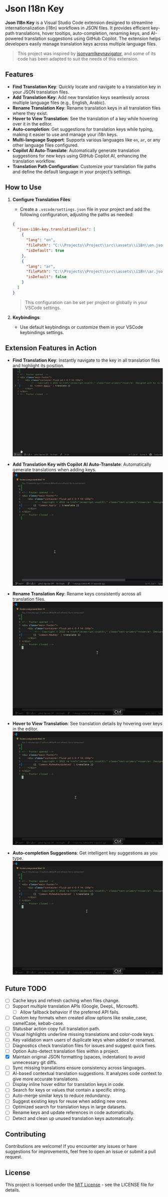 # Json I18n Key

**Json I18n Key** is a Visual Studio Code extension designed to streamline internationalization (i18n) workflows in JSON files. It provides efficient key-path translations, hover tooltips, auto-completion, renaming keys, and AI-powered translation suggestions using GitHub Copilot. The extension helps developers easily manage translation keys across multiple language files.

> This project was inspired by [jsonyamlkeynavigator](https://github.com/shanmuganathan-balaraman/jsonyamlkeynavigator), and some of its code has been adapted to suit the needs of this extension.

## Features

- **Find Translation Key**: Quickly locate and navigate to a translation key in your JSON translation files.
- **Add Translation Key**: Add new translation keys seamlessly across multiple language files (e.g., English, Arabic).
- **Rename Translation Key**: Rename translation keys in all translation files where they exist.
- **Hover to View Translation**: See the translation of a key while hovering over it in the editor.
- **Auto-completion**: Get suggestions for translation keys while typing, making it easier to use and manage your i18n keys.
- **Multi-language Support**: Supports various languages like `en`, `ar`, or any other language files configured.
- **Copilot AI Auto-Translate**: Automatically generate translation suggestions for new keys using GitHub Copilot AI, enhancing the translation workflow.
- **Translation Path Configuration**: Customize your translation file paths and define the default language in your project’s settings.

## How to Use

1. **Configure Translation Files**:
   - Create a `.vscode/settings.json` file in your project and add the following configuration, adjusting the paths as needed:
   ```json
   {
     "json-i18n-key.translationFiles": [
       {
         "lang": "en",
         "filePath": "C:\\Projects\\Project\\src\\assets\\i18n\\en.json",
         "isDefault": true
       },
       {
         "lang": "ar",
         "filePath": "C:\\Projects\\Project\\src\\assets\\i18n\\ar.json",
         "isDefault": false
       }
     ]
   }
   ```
   > This configuration can be set per project or globally in your VSCode settings.

2. **Keybindings**:
   - Use default keybindings or customize them in your VSCode keybindings settings.

## Extension Features in Action

- **Find Translation Key**: Instantly navigate to the key in all translation files and highlight its position.  
  ![find-key](src/assets/gif/find-key.gif)

- **Add Translation Key with Copilot AI Auto-Translate**: Automatically generate translations when adding keys.  
  ![add-key](src/assets/gif/add-key.gif)

- **Rename Translation Key**: Rename keys consistently across all translation files.  
  ![rename-key](src/assets/gif/rename-key.gif)

- **Hover to View Translation**: See translation details by hovering over keys in the editor.  
  ![hover-on-key](src/assets/gif/translation-on-hover.gif)

- **Auto-completion Suggestions**: Get intelligent key suggestions as you type.  
  ![auto-suggestion](src/assets/gif/auto-suggestion.gif)


## Future TODO

- [ ] Cache keys and refresh caching when files change.
- [ ] Support multiple translation APIs (Google, DeepL, Microsoft).
	- [ ] Allow fallback behavior if the preferred API fails.
- [ ] Custom key formats when created allow options like snake_case, camelCase, kebab-case.
- [ ] Statusbar action copy full translation path.
- [ ] Visual highlights underline missing translations and color-code keys.
- [ ] Key validation warn users of duplicate keys when added or renamed.
- [ ] Diagnostics check translation files for issues and suggest quick fixes.
- [ ] Option Auto-detect translation files within a project.
- [x] Maintain original JSON formatting (spaces, indentation) to avoid unnecessary git diffs.
- [ ] Sync missing translations ensure consistency across languages.
- [ ] AI-based contextual translation suggestions. It analyzes code context to give more accurate translations.
- [ ] Display inline hover editor for translation keys in code.
- [ ] Search for keys or values that contain a specific string.
- [ ] Auto-merge similar keys to reduce redundancy.
- [ ] Suggest existing keys for reuse when adding new ones.
- [ ] Optimized search for translation keys in large datasets.
- [ ] Rename keys and update references in code automatically.
- [ ] Detect and clean up unused translation keys automatically.

## Contributing

Contributions are welcome! If you encounter any issues or have suggestions for improvements, feel free to open an issue or submit a pull request.

## License

This project is licensed under the [MIT License](LICENSE.txt) - see the LICENSE file for details.

